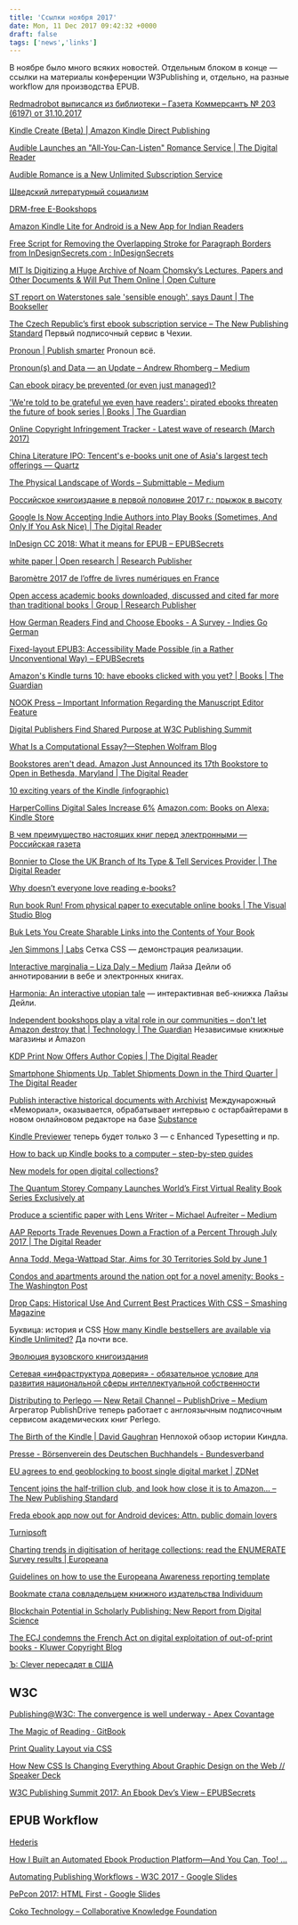 ```yaml
---
title: 'Ссылки ноября 2017'
date: Mon, 11 Dec 2017 09:42:32 +0000
draft: false
tags: ['news','links']
---
```


В ноябре было много всяких новостей. Отдельным блоком в конце — ссылки на материалы конференции W3Publishing и, отдельно, на разные workflow для производства EPUB.

[Redmadrobot выписался из библиотеки – Газета Коммерсантъ № 203 (6197) от 31.10.2017](https://www.kommersant.ru/doc/3454632)

[Kindle Create (Beta) | Amazon Kindle Direct Publishing](https://kdp.amazon.com/en_US/help/topic/GHU4YEWXQGNLU94T?ref_=pe_390220_259563750)

[Audible Launches an "All-You-Can-Listen" Romance Service | The Digital Reader](https://the-digital-reader.com/2017/11/01/audible-launches-can-listen-romance-service/)

[Audible Romance is a New Unlimited Subscription Service](https://goodereader.com/blog/audiobooks/audible-romance-is-a-new-unlimited-subscription-service)

[Шведский литературный социализм](https://gorky.media/context/shvedskij-literaturnyj-sotsializm/)

[DRM-free E-Bookshops](https://kvin.be/drmfreebookshops/)

[Amazon Kindle Lite for Android is a New App for Indian Readers](https://goodereader.com/blog/electronic-readers/amazon-kindle-lite-for-android-is-a-new-app-for-indian-readers)

[Free Script for Removing the Overlapping Stroke for Paragraph Borders from InDesignSecrets.com : InDesignSecrets](https://indesignsecrets.com/free-script-for-removing-the-overlapping-stroke-for-paragraph-borders.php)

[MIT Is Digitizing a Huge Archive of Noam Chomsky’s Lectures, Papers and Other Documents & Will Put Them Online | Open Culture](http://www.openculture.com/2017/11/mit-is-digitizing-a-huge-archive-of-noam-chomskys-lectures.html)

[ST report on Waterstones sale 'sensible enough', says Daunt | The Bookseller](https://www.thebookseller.com/news/speculation-resurfaces-over-waterstones-sale-660631)

[The Czech Republic’s first ebook subscription service – The New Publishing Standard](http://www.thenewpublishingstandard.com/the-czech-republics-first-ebook-subscription-service/) Первый подписочный сервис в Чехии.

[Pronoun | Publish smarter](https://pronoun.com/) Pronoun всё.

[Pronoun(s) and Data — an Update – Andrew Rhomberg – Medium](https://medium.com/@arhomberg/pronoun-s-and-data-an-update-48e555f99269)

[Can ebook piracy be prevented (or even just managed)?](https://medium.com/custostech/can-ebook-piracy-be-prevented-or-even-just-managed-fda38ff01940)

['We're told to be grateful we even have readers': pirated ebooks threaten the future of book series | Books | The Guardian](https://www.theguardian.com/books/2017/nov/06/pirated-ebooks-threaten-future-of-serial-novels-warn-authors-maggie-stiefvater)

[Online Copyright Infringement Tracker - Latest wave of research (March 2017)](https://www.gov.uk/government/uploads/system/uploads/attachment_data/file/628704/OCI_-tracker-7th-wave.pdf)

[China Literature IPO: Tencent's e-books unit one of Asia's largest tech offerings — Quartz](https://qz.com/1123570/china-literature-ipo-tencents-e-books-unit-one-of-asias-largest-tech-offerings/)

[The Physical Landscape of Words – Submittable – Medium](https://medium.com/@submittable/the-physical-landscape-of-words-c92d1a7851b6)

[Российское книгоиздание в первой половине 2017 г.: прыжок в высоту](http://www.unkniga.ru/bookrinok/knigniy-rinok/7653-rossiyskoe-knigoizdanie-v-pervoy-polovine-2017-pryzhok-v-visotu.html)

[Google Is Now Accepting Indie Authors into Play Books (Sometimes, And Only If You Ask Nice) | The Digital Reader](https://the-digital-reader.com/2017/11/09/google-now-accepting-indie-authors-play-books-sometimes-ask-nice/)

[InDesign CC 2018: What it means for EPUB – EPUBSecrets](http://epubsecrets.com/indesign-cc-2018-what-it-means-for-epub.php)

[white paper | Open research | Research Publisher](http://www.springernature.com/gp/open-research/journals-books/books/the-oa-effect/)

[Baromètre 2017 de l’offre de livres numériques en France](http://aldus2006.typepad.fr/files/barometre-offre-livres-numeriques-france.pdf)

[Open access academic books downloaded, discussed and cited far more than traditional books | Group | Research Publisher](http://group.springernature.com/gb/group/media/press-releases/07-11-17/15195750)

[How German Readers Find and Choose Ebooks - A Survey - Indies Go German](http://indiesgogerman.com/how-german-readers-find-and-choose-ebooks-a-survey/)

[Fixed-layout EPUB3: Accessibility Made Possible (in a Rather Unconventional Way) – EPUBSecrets](http://epubsecrets.com/fixed-layout-epub3-accessibility-made-possible-in-a-rather-unconventional-way.php)

[Amazon's Kindle turns 10: have ebooks clicked with you yet? | Books | The Guardian](https://www.theguardian.com/books/2017/nov/13/amazons-kindle-turns-10-have-ebooks-clicked-with-you-yet)

[NOOK Press – Important Information Regarding the Manuscript Editor Feature](http://m3.m.bn.com/nl/jsp/m3.jsp?c=%2FrtPMatQUQJzEVp8G%2BsikUlHHZR4Mnw1&sourceId=L000025930&st=EML)

[Digital Publishers Find Shared Purpose at W3C Publishing Summit](https://www.publishersweekly.com/pw/by-topic/industry-news/trade-shows-events/article/75372-digital-publishers-find-shared-purpose-at-w3c-publishing-summit.html)

[What Is a Computational Essay?—Stephen Wolfram Blog](http://blog.stephenwolfram.com/2017/11/what-is-a-computational-essay/)

[Bookstores aren't dead. Amazon Just Announced its 17th Bookstore to Open in Bethesda, Maryland | The Digital Reader](https://the-digital-reader.com/2017/11/14/bookstores-arent-dead-amazon-just-announced-17th-bookstore-open-bethesda-maryland/)

[10 exciting years of the Kindle (infographic)](https://ebookfriendly.com/amazon-kindle-history-infographic/)

[HarperCollins Digital Sales Increase 6%](https://goodereader.com/blog/business-news/harpercollins-digital-sales-increase-6) [Amazon.com: Books on Alexa: Kindle Store](https://www.amazon.com/gp/browse.html?node=17373083011&ref=tsm_1_tw_s__1158447719&linkId=44761980)

[В чем преимущество настоящих книг перед электронными — Российская газета](https://rg.ru/2017/11/15/v-chem-preimushchestvo-nastoiashchih-knig-pered-elektronnymi.html)

[Bonnier to Close the UK Branch of Its Type & Tell Services Provider | The Digital Reader](https://the-digital-reader.com/2017/11/15/bonnier-close-uk-branch-type-tell-services-provider/)

[Why doesn’t everyone love reading e-books?](https://insights.uksg.org/articles/10.1629/uksg.386/)

[Run book Run! From physical paper to executable online books | The Visual Studio Blog](https://blogs.msdn.microsoft.com/visualstudio/2017/10/26/run-book-run-from-physical-paper-to-executable-online-books/)

[Buk Lets You Create Sharable Links into the Contents of Your Book](https://the-digital-reader.com/wp-content/uploads/2017/11/buk-embedded-excerpt-tweet.jpg)

[Jen Simmons | Labs](http://labs.jensimmons.com/) Сетка CSS — демонстрация реализации.

[Interactive marginalia – Liza Daly – Medium](https://medium.com/@liza/interactive-marginalia-f39424877d73) Лайза Дейли об аннотировании в вебе и электронных книгах.

[Harmonia: An interactive utopian tale](https://harmonia-game.com/) — интерактивная веб-книжка Лайзы Дейли.

[Independent bookshops play a vital role in our communities – don't let Amazon destroy that | Technology | The Guardian](https://www.theguardian.com/technology/2017/nov/20/independent-bookshops-play-a-vital-role-in-our-communities-dont-let-amazon-destroy-that) Независимые книжные магазины и Amazon

[KDP Print Now Offers Author Copies | The Digital Reader](https://the-digital-reader.com/2017/11/18/kdp-print-now-offers-authors-copies/)

[Smartphone Shipments Up, Tablet Shipments Down in the Third Quarter | The Digital Reader](https://the-digital-reader.com/2017/11/17/smartphone-shipments-tablet-shipments-third-quarter/)

[Publish interactive historical documents with Archivist](https://medium.com/@_daniel/publish-interactive-historical-documents-with-archivist-7019f6408ee6) Междунарожный «Мемориал», оказывается, обрабатывает интервью с остарбайтерами в новом онлайновом редакторе на базе [Substance](http://substance.io/)

[Kindle Previewer](https://www.amazon.com/gp/feature.html?docId=1000765261) теперь будет только 3 — с Enhanced Typesetting и пр.

[How to back up Kindle books to a computer – step-by-step guides](https://ebookfriendly.com/back-up-kindle-books-2-ways/)

[New models for open digital collections?](https://insights.uksg.org/articles/10.1629/uksg.375/)

[The Quantum Storey Company Launches World’s First Virtual Reality Book Series Exclusively at](https://www.prnewswire.com/news-releases/the-quantum-storey-company-launches-worlds-first-virtual-reality-book-series-exclusively-at-walmart-300556426.html)

[Produce a scientific paper with Lens Writer – Michael Aufreiter – Medium](https://medium.com/@_mql/produce-a-scientific-paper-with-lens-writer-d0fc75d11919)

[AAP Reports Trade Revenues Down a Fraction of a Percent Through July 2017 | The Digital Reader](https://the-digital-reader.com/2017/11/20/aap-reports-trade-revenues-fraction-percent-july-2017/)

[Anna Todd, Mega-Wattpad Star, Aims for 30 Territories Sold by June 1](https://publishingperspectives.com/2017/11/anna-todd-foreign-rights-sales-wattpad-rights-edition-anna-todd-comes-full-circle-making-rights-sales/)

[Condos and apartments around the nation opt for a novel amenity: Books - The Washington Post](https://www.washingtonpost.com/news/where-we-live/wp/2017/11/07/condos-and-apartments-around-the-nation-opt-for-a-novel-amenity-books/?utm_term=.3d5c9fd21ebb)

[Drop Caps: Historical Use And Current Best Practices With CSS – Smashing Magazine](https://www.smashingmagazine.com/2012/04/drop-caps-historical-use-and-current-best-practices/)

Буквица: история и CSS [How many Kindle bestsellers are available via Kindle Unlimited?](https://ebookfriendly.com/kindle-unlimited-books-top-bestellers-list/) Да почти все.

[Эволюция вузовского книгоиздания](http://www.unkniga.ru/vuz/7734-evolyutsiya-vuzovskogo-knigoizdaniya.html)

[Сетевая «инфраструктура доверия» - обязательное условие для развития национальной сферы интеллектуальной собственности](http://www.unkniga.ru/company-news/7718-setevaya-infrastruktura-doveriya-obyazatelnoe-uslovie.html)

[Distributing to Perlego — New Retail Channel – PublishDrive – Medium](https://medium.com/@publishdrive/distributing-to-perlego-new-retail-channel-5341c05fb365) Агрегатор PublishDrive теперь работает с англоязычным подписочным сервисом академических книг Perlego.

[The Birth of the Kindle | David Gaughran](https://davidgaughran.wordpress.com/2017/11/22/the-birth-of-the-kindle/) Неплохой обзор истории Киндла.

[Presse - Börsenverein des Deutschen Buchhandels - Bundesverband](https://www.boersenverein.de/de/portal/Presse/158382?presse_id=1405109)

[EU agrees to end geoblocking to boost single digital market | ZDNet](http://www.zdnet.com/article/eu-agrees-to-end-geoblocking-to-boost-single-digital-market/#ftag=RSSbaffb68)

[Tencent joins the half-trillion club, and look how close it is to Amazon… – The New Publishing Standard](http://www.thenewpublishingstandard.com/tencent-joins-the-half-trillion-club-and-look-how-close-it-is-to-amazon/)

[Freda ebook app now out for Android devices: Attn. public domain lovers](https://teleread.org/2017/11/24/freda-ebook-app-now-out-for-android-attn-public-domain-lovers/)

[Turnipsoft](http://www.turnipsoft.co.uk/)

[Charting trends in digitisation of heritage collections: read the ENUMERATE Survey results | Europeana](https://pro.europeana.eu/post/charting-trends-in-digitisation-of-heritage-collections-read-the-enumerate-survey-results)

[Guidelines on how to use the Europeana Awareness reporting template](http://www.den.nl/art/uploads/files/DSI-2_Deliverable%20D4_4_Europeana_Report%20on%20ENUMERATE%20Core%20Survey%204.pdf)

[Bookmate стала совладельцем книжного издательства Individuum](https://vc.ru/29835-bookmate-stala-sovladelcem-knizhnogo-izdatelstva-individuum)

[Blockchain Potential in Scholarly Publishing: New Report from Digital Science](https://publishingperspectives.com/2017/11/digital-science-scholarly-publishing-blockchain-report/)

[The ECJ condemns the French Act on digital exploitation of out-of-print books - Kluwer Copyright Blog](http://copyrightblog.kluweriplaw.com/2017/01/12/ecj-condemns-french-act-digital-exploitation-print-books/)

[Ъ: Clever пересадят в США](http://www.unkniga.ru/news/7764-clever-persadyat-v-usa.html)

W3C
---

[Publishing@W3C: The convergence is well underway - Apex Covantage](http://apexcovantage.com/blog/publishingw3c/)

[The Magic of Reading · GitBook](https://www.gitbook.com/book/noblemule/the-magic-of-reading/details)

[Print Quality Layout via CSS](https://florian.rivoal.net/talks/pubsum/#/)

[How New CSS Is Changing Everything About Graphic Design on the Web // Speaker Deck](https://speakerdeck.com/jensimmons/how-new-css-is-changing-everything-about-graphic-design-on-the-web)

[W3C Publishing Summit 2017: An Ebook Dev’s View – EPUBSecrets](http://epubsecrets.com/w3c-publishing-summit-2017-an-ebook-devs-view.php)

EPUB Workflow
-------------

[Hederis](http://hederis.com/)

[How I Built an Automated Ebook Production Platform—And You Can, Too! …](https://www.slideshare.net/booknetcanada/how-i-built-an-automated-ebook-production-platformand-you-can-too-nellie-mckesson-ebookcraft-2017)

[Automating Publishing Workflows - W3C 2017 - Google Slides](https://docs.google.com/presentation/d/1Vl1e0BYaOfyVUdCU9RIy-jP6y7Bg52SxpHUgj_WXnGI/edit#slide=id.p)

[PePcon 2017: HTML First - Google Slides](https://docs.google.com/presentation/d/1O02IQZJswM88fDayc5uQzqqzuKRxJPhkmZi9NK6heXk/edit#slide=id.g1f581ab20c_0_345)

[Coko Technology – Collaborative Knowledge Foundation](https://coko.foundation/technology/)